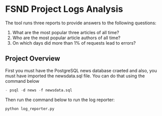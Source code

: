 # FSND Project Logs Analysis

The tool runs three reports to provide answers to the following questions:
1. What are the most popular three articles of all time?
2. Who are the most popular article authors of all time?
3. On which days did more than 1% of requests lead to errors?

## Project Overview

First you must have the PostgreSQL news database craeted and also, you must have imported the newsdata.sql file.
You can do that using the command below
```sql
- psql -d news -f newsdata.sql
```
Then run the command below to run the log reporter:
```bash
python log_reporter.py
```

